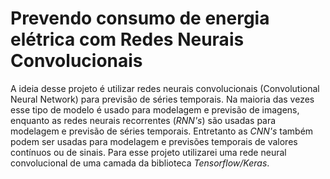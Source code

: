 # Prevendo consumo de energia elétrica com Redes Neurais Convolucionais
A ideia desse projeto é utilizar redes neurais convolucionais (Convolutional Neural Network) para previsão de séries temporais. Na maioria das vezes esse tipo de modelo é 
usado para modelagem e previsão de imagens, enquanto as redes neurais recorrentes (*RNN's*) são usadas para modelagem e previsão de séries temporais. Entretanto as *CNN's* também 
podem ser usadas para modelagem e previsões temporais de valores contínuos ou de sinais. Para esse projeto utilizarei uma rede neural convolucional de uma camada da biblioteca *Tensorflow/Keras*.
